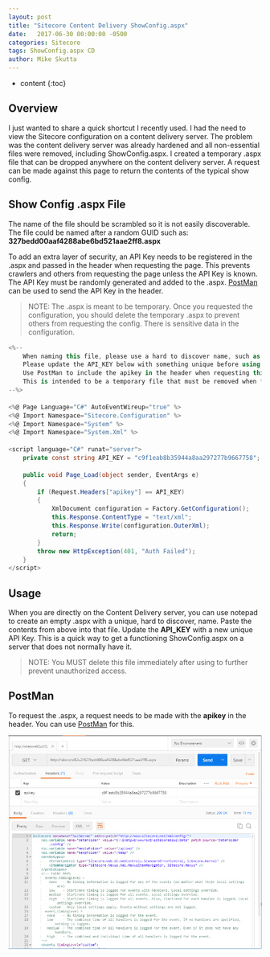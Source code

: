 ```yaml
---
layout: post
title: "Sitecore Content Delivery ShowConfig.aspx"
date:   2017-06-30 00:00:00 -0500
categories: Sitecore
tags: ShowConfig.aspx CD
author: Mike Skutta
---
```


* content
{:toc}

## Overview

I just wanted to share a quick shortcut I recently used.  I had the need to view the Sitecore configuration on a content delivery server.  The problem was the content delivery server was already hardened and all non-essential files were removed, including ShowConfig.aspx. I created a temporary .aspx file that can be dropped anywhere on the content delivery server. A request can be made against this page to return the contents of the typical show config. 




## Show Config .aspx File

The name of the file should be scrambled so it is not easily discoverable.  The file could be named after a random GUID such as: **327bedd00aaf4288abe6bd521aae2ff8.aspx**

To add an extra layer of security, an API Key needs to be registered in the .aspx and passed in the header when requesting the page. This prevents crawlers and others from requesting the page unless the API Key is known.  The API Key must be randomly generated and added to the .aspx.  [PostMan](https://www.getpostman.com/) can be used to send the API Key in the header.

> NOTE: The .aspx is meant to be temporary.  Once you requested the configuration, you should delete the temporary .aspx to prevent others from requesting the config.  There is sensitive data in the configuration.


``` c#
<%--
    When naming this file, please use a hard to discover name, such as {Random GUID}.aspx
    Please update the API_KEY below with something unique before using.
    Use PostMan to include the apikey in the header when requesting this page.
    This is intended to be a temporary file that must be removed when finished.    
--%>

<%@ Page Language="C#" AutoEventWireup="true" %>
<%@ Import Namespace="Sitecore.Configuration" %>
<%@ Import Namespace="System" %>
<%@ Import Namespace="System.Xml" %>

<script language="C#" runat="server">
    private const string API_KEY = "c9f1eab8b35944a8aa297277b9667758"; // Replace with a new unique key

    public void Page_Load(object sender, EventArgs e)
    {
        if (Request.Headers["apikey"] == API_KEY) 
        {
            XmlDocument configuration = Factory.GetConfiguration();
            this.Response.ContentType = "text/xml";
            this.Response.Write(configuration.OuterXml);
            return;
        }
        throw new HttpException(401, "Auth Failed");
    }
</script>
```

## Usage

When you are directly on the Content Delivery server, you can use notepad to create an empty .aspx with a unique, hard to discover, name. Paste the contents from above into that file.  Update the **API_KEY** with a new unique API Key.  This is a quick way to get a functioning ShowConfig.aspx on a server that does not normally have it.

> NOTE: You MUST delete this file immediately after using to further prevent unauthorized access.

## PostMan

To request the .aspx, a request needs to be made with the **apikey** in the header.  You can use [PostMan](https://www.getpostman.com/) for this.

![PostMan](/images/sitecore-content-delivery-showconfig/postman.png)

